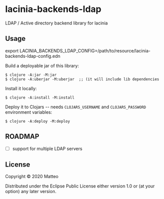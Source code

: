 # lacinia-backends-ldap

LDAP / Active directory backend library for lacinia

## Usage

export LACINIA_BACKENDS_LDAP_CONFIG=/path/to/resource/lacinia-backends-ldap-config.edn


Build a deployable jar of this library:

	$ clojure -A:jar -M:jar
	$ clojure -A:uberjar -M:uberjar  ;; (it will include lib dependencies

Install it locally:

	$ clojure -A:install -M:install

Deploy it to Clojars -- needs `CLOJARS_USERNAME` and `CLOJARS_PASSWORD` environment variables:

	$ clojure -A:deploy -M:deploy

## ROADMAP

- [ ] support for multiple LDAP servers

## License

Copyright © 2020 Matteo

Distributed under the Eclipse Public License either version 1.0 or (at
your option) any later version.
